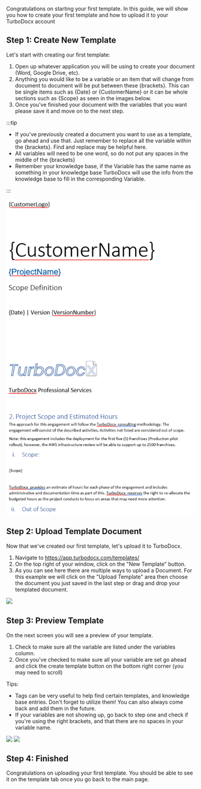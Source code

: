 


Congratulations on starting your first template. In this guide, we will show you how to create your first template and how to upload it to your TurboDocx account

## Step 1: Create New Template

Let's start with creating our first template:

1. Open up whatever application you will be using to create your document (Word, Google Drive, etc). 
2. Anything you would like to be a variable or an item that will change from document to document will be put between these {brackets}. This can be single items such as {Date} or {CustomerName} or it can be whole sections such as {Scope} as seen in the images below.
3. Once you've finished your document with the variables that you want please save it and move on to the next step.

:::tip

- If you've previously created a document you want to use as a template, go ahead and use that. Just remember to replace all the variable within the {brackets}. Find and replace may be helpful here.
- All variables will need to be one word, so do not put any spaces in the middle of the {brackets}
- Remember your knowledge base, if the Variable has the same name as something in your knowledge base TurboDocx will use the info from the knowledge base to fill in the corresponding Variable.

:::

![](../static/img/how_to_create_a_template/CreatingATemplateDoc1Title.PNG)
![](../static/img/how_to_create_a_template/CreatingATemplateDoc2Title.PNG)


## Step 2: Upload Template Document

Now that we've created our first template, let's upload it to TurboDocx.

1. Navigate to https://app.turbodocx.com/templates/
2. On the top right of your window, click on the "New Template" button.
3. As you can see here there are multiple ways to upload a Document. For this example we will click on the "Upload Template" area then choose the document you just saved in the last step or drag and drop your templated document.

![](/img/how_to_create_a_template/step_1.png)


## Step 3: Preview Template

On the next screen you will see a preview of your template.

1. Check to make sure all the variable are listed under the variables column.
2. Once you've checked to make sure all your variable are set go ahead and click the create template button on the bottom right corner (you may need to scroll)

Tips:
- Tags can be very useful to help find certain templates, and knowledge base entries. Don't forget to utilize them! You can also always come back and add them in the future.
- If your variables are not showing up, go back to step one and check if you're using the right brackets, and that there are no spaces in your variable name.



![](/img/how_to_create_a_template/step_3.png)
![](/img/how_to_create_a_template/step_4.png)
## Step 4: Finished

Congratulations on uploading your first template. You should be able to see it on the template tab once you go back to the main page. 





